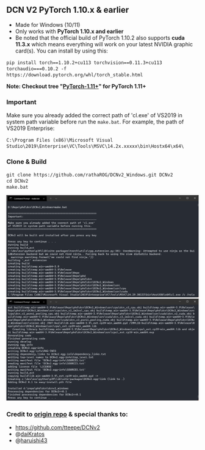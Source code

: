 ## DCN V2 PyTorch 1.10.x & earlier

- Made for Windows (10/11) 
- Only works with **PyTorch 1.10.x and earlier**
- Be noted that the official build of PyTorch 1.10.2 also supports **cuda 11.3.x** which means everything will work on your latest NVIDIA graphic card(s). You can install by using this: 
```
pip install torch==1.10.2+cu113 torchvision==0.11.3+cu113 torchaudio===0.10.2 -f https://download.pytorch.org/whl/torch_stable.html
```

**Note: Checkout tree "[PyTorch-1.11+](https://github.com/rathaROG/DCNv2_Windows/tree/PyTorch-1.11+)" for PyTorch 1.11+**


### Important

Make sure you already added the correct path of 'cl.exe' of VS2019 in system path variable before run the `make.bat`. For example, the path of VS2019 Enterprise: 
```
C:\Program Files (x86)\Microsoft Visual Studio\2019\Enterprise\VC\Tools\MSVC\14.2x.xxxxx\bin\Hostx64\x64\
```

### Clone & Build
```
git clone https://github.com/rathaROG/DCNv2_Windows.git DCNv2
cd DCNv2
make.bat
```
<img src="https://raw.githubusercontent.com/rathaROG/screenshot/master/DCNv2_Windows/dcn_01_win11.png" width="750"/>
<img src="https://raw.githubusercontent.com/rathaROG/screenshot/master/DCNv2_Windows/dcn_02_win11.png" width="750"/>

### Credit to [origin repo](https://github.com/CharlesShang/DCNv2) & special thanks to:
- https://github.com/tteepe/DCNv2
- @[daiKratos](https://github.com/daiKratos)
- @[haruishi43](https://github.com/haruishi43)
